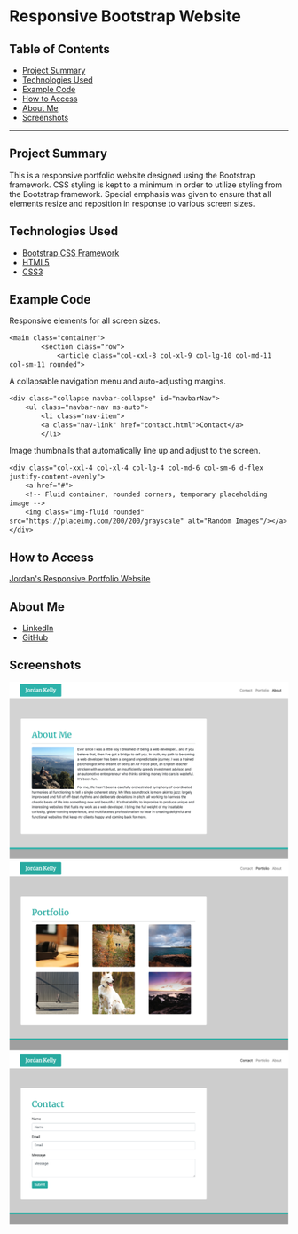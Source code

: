 # Responsive Bootstrap Website

## Table of Contents
* [Project Summary](##project-summary)
* [Technologies Used](##technologies-used)
* [Example Code](##example-code)
* [How to Access](##how-to-access)
* [About Me](##about-me)
* [Screenshots](##screenshots)
---

## Project Summary
This is a responsive portfolio website designed using the Bootstrap framework. CSS styling is kept to a minimum in order to utilize styling from the Bootstrap framework. Special emphasis was given to ensure that all elements resize and reposition in response to various screen sizes.

## Technologies Used
* [Bootstrap CSS Framework](https://getbootstrap.com/)
* [HTML5](https://developer.mozilla.org/en-US/docs/Web/Guide/HTML/HTML5)
* [CSS3](https://developer.mozilla.org/en-US/docs/Archive/CSS3)

## Example Code
Responsive elements for all screen sizes.
```
<main class="container">
        <section class="row">
            <article class="col-xxl-8 col-xl-9 col-lg-10 col-md-11 col-sm-11 rounded">
```
A collapsable navigation menu and auto-adjusting margins.
```
<div class="collapse navbar-collapse" id="navbarNav">
    <ul class="navbar-nav ms-auto">
        <li class="nav-item">
        <a class="nav-link" href="contact.html">Contact</a>
        </li>
```
Image thumbnails that automatically line up and adjust to the screen.
```
<div class="col-xxl-4 col-xl-4 col-lg-4 col-md-6 col-sm-6 d-flex justify-content-evenly">
    <a href="#">
    <!-- Fluid container, rounded corners, temporary placeholding image -->
    <img class="img-fluid rounded" src="https://placeimg.com/200/200/grayscale" alt="Random Images"/></a>
</div>
```

## How to Access
[Jordan's Responsive Portfolio Website](https://profjjk.github.io/responsive-portfolio/)

## About Me
* [LinkedIn](https://www.linkedin.com/in/jordan-kelly-3934a597/)
* [GitHub](https://github.com/profjjk)

## Screenshots
![About Me Page](images/about-me.png)
![Portfolio Page](images/portfolio.png)
![Contact Page](images/contact.png)